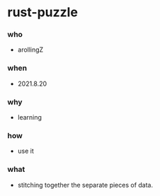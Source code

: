 # rust-puzzle
### who
- arollingZ
### when
- 2021.8.20
### why
- learning
### how
- use it
### what
- stitching together the separate pieces of data.

